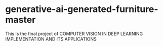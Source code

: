 # generative-ai-generated-furniture-master
This is the final project of COMPUTER VISION IN DEEP LEARNING IMPLEMENTATION AND ITS APPLICATIONS
